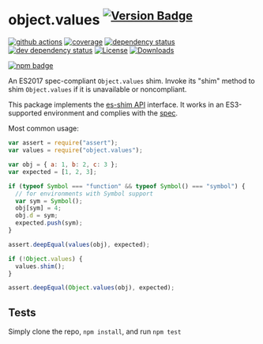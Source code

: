 # object.values <sup> [![Version Badge][npm-version-svg]][package-url]</sup>

[![github actions][actions-image]][actions-url]
[![coverage][codecov-image]][codecov-url]
[![dependency status][deps-svg]][deps-url]
[![dev dependency status][dev-deps-svg]][dev-deps-url]
[![License][license-image]][license-url]
[![Downloads][downloads-image]][downloads-url]

[![npm badge][npm-badge-png]][package-url]

An ES2017 spec-compliant `Object.values` shim. Invoke its "shim" method to shim
`Object.values` if it is unavailable or noncompliant.

This package implements the [es-shim API](https://github.com/es-shims/api)
interface. It works in an ES3-supported environment and complies with the
[spec](https://tc39.github.io/ecma262/#sec-object.values).

Most common usage:

```js
var assert = require("assert");
var values = require("object.values");

var obj = { a: 1, b: 2, c: 3 };
var expected = [1, 2, 3];

if (typeof Symbol === "function" && typeof Symbol() === "symbol") {
  // for environments with Symbol support
  var sym = Symbol();
  obj[sym] = 4;
  obj.d = sym;
  expected.push(sym);
}

assert.deepEqual(values(obj), expected);

if (!Object.values) {
  values.shim();
}

assert.deepEqual(Object.values(obj), expected);
```

## Tests

Simply clone the repo, `npm install`, and run `npm test`

[package-url]: https://npmjs.com/package/object.values
[npm-version-svg]: https://versionbadg.es/es-shims/Object.values.svg
[deps-svg]: https://david-dm.org/es-shims/Object.values.svg
[deps-url]: https://david-dm.org/es-shims/Object.values
[dev-deps-svg]: https://david-dm.org/es-shims/Object.values/dev-status.svg
[dev-deps-url]: https://david-dm.org/es-shims/Object.values#info=devDependencies
[npm-badge-png]: https://nodei.co/npm/object.values.png?downloads=true&stars=true
[license-image]: https://img.shields.io/npm/l/object.values.svg
[license-url]: LICENSE
[downloads-image]: https://img.shields.io/npm/dm/object.values.svg
[downloads-url]: https://npm-stat.com/charts.html?package=object.values
[codecov-image]: https://codecov.io/gh/es-shims/Object.values/branch/main/graphs/badge.svg
[codecov-url]: https://app.codecov.io/gh/es-shims/Object.values/
[actions-image]: https://img.shields.io/endpoint?url=https://github-actions-badge-u3jn4tfpocch.runkit.sh/es-shims/Object.values
[actions-url]: https://github.com/es-shims/Object.values/actions
